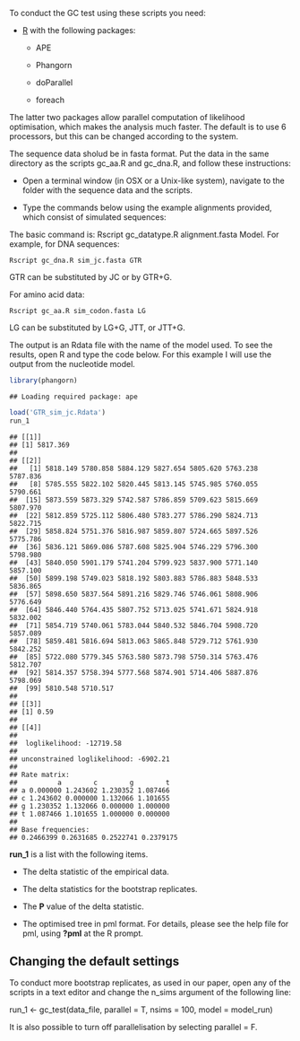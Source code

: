 To conduct the GC test using these scripts you need:

- [R](http://www.r-project.com) with the following packages:

  - APE

  - Phangorn

  - doParallel

  - foreach

The latter two packages allow parallel computation of likelihood optimisation, which makes the analysis much faster. The default is to use 6 processors, but this can be changed according to the system.

The sequence data sholud be in fasta format. Put the data in the same directory as the scripts gc_aa.R and gc_dna.R, and follow these instructions:

- Open a terminal window (in OSX or a Unix-like system), navigate to the folder with the sequence data and the scripts.

- Type the commands below using the example alignments provided, which consist of simulated sequences:

The basic command is:
Rscript gc_datatype.R alignment.fasta Model. For example, for DNA sequences:

```
Rscript gc_dna.R sim_jc.fasta GTR
```

GTR can be substituted by JC or by GTR+G. 


For amino acid data:

```
Rscript gc_aa.R sim_codon.fasta LG
```

LG can be substituted by LG+G, JTT, or JTT+G. 

The output is an Rdata file with the name of the model used. To see the results, open R and type the code below. For this example I will use the output from the nucleotide model.





```r
library(phangorn)
```

```
## Loading required package: ape
```

```r
load('GTR_sim_jc.Rdata')
run_1
```

```
## [[1]]
## [1] 5817.369
## 
## [[2]]
##   [1] 5818.149 5780.858 5884.129 5827.654 5805.620 5763.238 5787.836
##   [8] 5785.555 5822.102 5820.445 5813.145 5745.985 5760.055 5790.661
##  [15] 5873.559 5873.329 5742.587 5786.859 5709.623 5815.669 5807.970
##  [22] 5812.859 5725.112 5806.480 5783.277 5786.290 5824.713 5822.715
##  [29] 5858.824 5751.376 5816.987 5859.807 5724.665 5897.526 5775.786
##  [36] 5836.121 5869.086 5787.608 5825.904 5746.229 5796.300 5798.980
##  [43] 5840.050 5901.179 5741.204 5799.923 5837.900 5771.140 5857.100
##  [50] 5899.198 5749.023 5818.192 5803.883 5786.883 5848.533 5836.865
##  [57] 5898.650 5837.564 5891.216 5829.746 5746.061 5808.906 5776.649
##  [64] 5846.440 5764.435 5807.752 5713.025 5741.671 5824.918 5832.002
##  [71] 5854.719 5740.061 5783.044 5840.532 5846.704 5908.720 5857.089
##  [78] 5859.481 5816.694 5813.063 5865.848 5729.712 5761.930 5842.252
##  [85] 5722.080 5779.345 5763.580 5873.798 5750.314 5763.476 5812.707
##  [92] 5814.357 5758.394 5777.568 5874.901 5714.406 5887.876 5798.069
##  [99] 5810.548 5710.517
## 
## [[3]]
## [1] 0.59
## 
## [[4]]
## 
##  loglikelihood: -12719.58 
## 
## unconstrained loglikelihood: -6902.21 
## 
## Rate matrix:
##          a        c        g        t
## a 0.000000 1.243602 1.230352 1.087466
## c 1.243602 0.000000 1.132066 1.101655
## g 1.230352 1.132066 0.000000 1.000000
## t 1.087466 1.101655 1.000000 0.000000
## 
## Base frequencies:  
## 0.2466399 0.2631685 0.2522741 0.2379175
```


**run_1** is a list with the following items.

  - The delta statistic of the empirical data.

  - The delta statistics for the bootstrap replicates.

  - The **P** value of the delta statistic.

  - The optimised tree in pml format. For details, please see the help file for pml, using **?pml** at the R prompt.


## Changing the default settings

To conduct more bootstrap replicates, as used in our paper, open any of the scripts in a text editor and change the n_sims argument of the following line:

run_1 <- gc_test(data_file, parallel = T, nsims = 100, model = model_run)

It is also possible to turn off parallelisation by selecting parallel = F.

